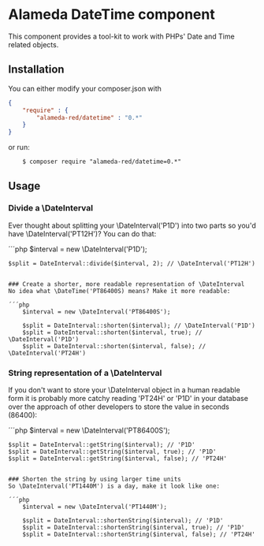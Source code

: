Alameda DateTime component
==========================

This component provides a tool-kit to work with PHPs' Date and Time related objects.

Installation
------------

You can either modify your composer.json with

```json
{
    "require" : {
        "alameda-red/datetime" : "0.*"
    }
}
```

or run:
```shell
    $ composer require "alameda-red/datetime=0.*"
```

Usage
-----

### Divide a \DateInterval
Ever thought about splitting your \DateInterval('P1D') into two parts so you'd have \DateInterval('PT12H')? You can do that:

´´´php
    $interval = new \DateInterval('P1D');

    $split = DateInterval::divide($interval, 2); // \DateInterval('PT12H')
```

### Create a shorter, more readable representation of \DateInterval
No idea what \DateTime('PT86400S) means? Make it more readable:

´´´php
    $interval = new \DateInterval('PT86400S');

    $split = DateInterval::shorten($interval); // \DateInterval('P1D')
    $split = DateInterval::shorten($interval, true); // \DateInterval('P1D')
    $split = DateInterval::shorten($interval, false); // \DateInterval('PT24H')

```

### String representation of a \DateInterval
If you don't want to store your \DateInterval object in a human readable form it is probably more catchy reading 'PT24H'
or 'P1D' in your database over the approach of other developers to store the value in seconds (86400):

´´´php
    $interval = new \DateInterval('PT86400S');

    $split = DateInterval::getString($interval); // 'P1D'
    $split = DateInterval::getString($interval, true); // 'P1D'
    $split = DateInterval::getString($interval, false); // 'PT24H'
```

### Shorten the string by using larger time units
So \DateInterval('PT1440M') is a day, make it look like one:

´´´php
    $interval = new \DateInterval('PT1440M');

    $split = DateInterval::shortenString($interval); // 'P1D'
    $split = DateInterval::shortenString($interval, true); // 'P1D'
    $split = DateInterval::shortenString($interval, false); // 'PT24H'
```